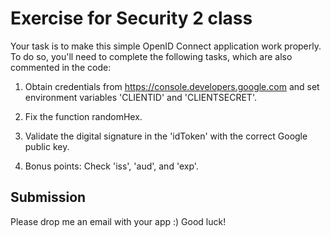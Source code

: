 # Exercise for Security 2 class

Your task is to make this simple OpenID Connect application work properly. To do so, you'll need to complete the following tasks, which are also commented in the code:

1. Obtain credentials from https://console.developers.google.com and set environment variables 'CLIENTID' and 'CLIENTSECRET'.

2. Fix the function randomHex.

3. Validate the digital signature in the 'idToken' with the correct Google public key.

4. Bonus points: Check 'iss', 'aud', and 'exp'.

## Submission
Please drop me an email with your app :) Good luck!
